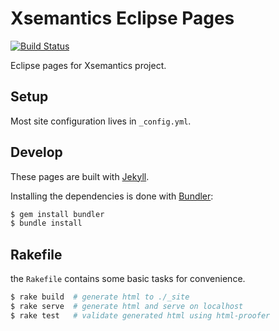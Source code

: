 # Xsemantics Eclipse Pages

[![Build Status](https://travis-ci.org/bsmith-n4/Xsemantics-www.svg?branch=master)](https://travis-ci.org/bsmith-n4/Xsemantics-www)

Eclipse pages for Xsemantics project.

## Setup

Most site configuration lives in `_config.yml`.

## Develop

These pages are built with [Jekyll](http://jekyllrb.com/). 

Installing the dependencies is done with [Bundler](http://bundler.io/):

~~~bash
$ gem install bundler
$ bundle install
~~~

## Rakefile

the `Rakefile` contains some basic tasks for convenience. 

~~~bash
$ rake build  # generate html to ./_site
$ rake serve  # generate html and serve on localhost
$ rake test   # validate generated html using html-proofer
~~~
